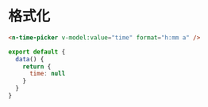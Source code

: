 # 格式化

```html
<n-time-picker v-model:value="time" format="h:mm a" />
```

```js
export default {
  data() {
    return {
      time: null
    }
  }
}
```
